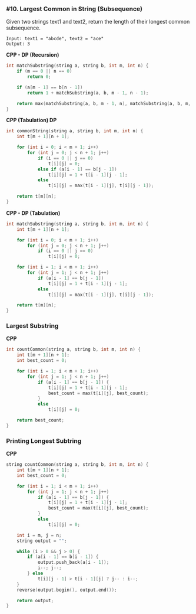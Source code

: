 ### #10. Largest Common in String (Subsequence)

Given two strings text1 and text2, return the length of their longest common subsequence.

```
Input: text1 = "abcde", text2 = "ace" 
Output: 3
```

**CPP - DP (Recursion)**
```cpp
int matchSubstring(string a, string b, int m, int n) {
	if (m == 0 || n == 0)
		return 0;

	if (a[m - 1] == b[n - 1])
		return 1 + matchSubstring(a, b, m - 1, n - 1);

	return max(matchSubstring(a, b, m - 1, n), matchSubstring(a, b, m, n - 1));
}
```

**CPP (Tabulation) DP**
```cpp
int commonString(string a, string b, int m, int n) {
	int t[m + 1][n + 1];

	for (int i = 0; i < m + 1; i++)
		for (int j = 0; j < n + 1; j++)
			if (i == 0 || j == 0)
				t[i][j] = 0;
			else if (a[i - 1] == b[j - 1])
				t[i][j] = 1 + t[i - 1][j - 1];
			else
				t[i][j] = max(t[i - 1][j], t[i][j - 1]);

	return t[m][n];
}
```

**CPP - DP (Tabulation)**
```cpp
int matchSubstring(string a, string b, int m, int n) {
	int t[m + 1][n + 1];

	for (int i = 0; i < m + 1; i++)
		for (int j = 0; j < n + 1; j++)
			if (i == 0 || j == 0)
				t[i][j] = 0;

	for (int i = 1; i < m + 1; i++)
		for (int j = 1; j < n + 1; j++)
			if (a[i - 1] == b[j - 1])
				t[i][j] = 1 + t[i - 1][j - 1];
			else
				t[i][j] = max(t[i - 1][j], t[i][j - 1]);

	return t[m][n];
}
```


### Largest Substring

**CPP**
```cpp
int countCommon(string a, string b, int m, int n) {
	int t[m + 1][n + 1];
	int best_count = 0;

	for (int i = 1; i < m + 1; i++)
		for (int j = 1; j < n + 1; j++)
			if (a[i - 1] == b[j - 1]) {
				t[i][j] = 1 + t[i - 1][j - 1];
				best_count = max(t[i][j], best_count);
			}
			else
				t[i][j] = 0;

	return best_count;
}
```
### Printing Longest Subtring

**CPP**
```cpp
string countCommon(string a, string b, int m, int n) {
	int t[m + 1][n + 1];
	int best_count = 0;

	for (int i = 1; i < m + 1; i++)
		for (int j = 1; j < n + 1; j++)
			if (a[i - 1] == b[j - 1]) {
				t[i][j] = 1 + t[i - 1][j - 1];
				best_count = max(t[i][j], best_count);
			}
			else
				t[i][j] = 0;

	int i = m, j = n;
	string output = "";

	while (i > 0 && j > 0) {
		if (a[i - 1] == b[i - 1]) {
			output.push_back(a[i - 1]);
			i--; j--;
		} else
			t[i][j - 1] > t[i - 1][j] ? j-- : i--;
	}
	reverse(output.begin(), output.end());

	return output;
}
```
